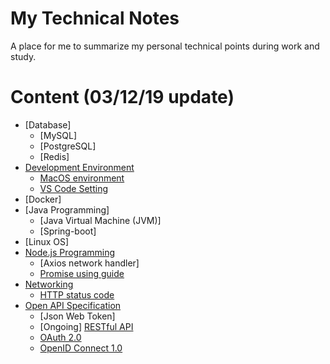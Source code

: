 # My Technical Notes
A place for me to summarize my personal technical points during work and study.

# Content (03/12/19 update)

- [Database]
  - [MySQL]
  - [PostgreSQL]
  - [Redis]
- [Development Environment](https://github.com/KOVERcjm/Technical_Notes/tree/master/Development%20Environment)
  - [MacOS environment](https://github.com/KOVERcjm/Technical_Notes/tree/master/Development%20Environment/MacOS%20environment.md)
  - [VS Code Setting](https://github.com/KOVERcjm/Technical_Notes/tree/master/Development%20Environment/VS%20Code%20Setting.json)
- [Docker]
- [Java Programming]
  - [Java Virtual Machine (JVM)]
  - [Spring-boot]
- [Linux OS]
- [Node.js Programming](https://github.com/KOVERcjm/Technical_Notes/tree/master/Node.js%20Programming)
  - [Axios network handler]
  - [Promise using guide](https://github.com/KOVERcjm/Technical_Notes/blob/master/Node.js%20Programming/Promise%20using%20guide.md)
- [Networking](https://github.com/KOVERcjm/Technical_Notes/tree/master/Networking)
  - [HTTP status code](https://github.com/KOVERcjm/Technical_Notes/blob/master/Networking/HTTP%20status%20code.md)
- [Open API Specification](https://github.com/KOVERcjm/Technical_Notes/tree/master/Open%20API%20Specification)
  - [Json Web Token]
  - [Ongoing] [RESTful API](https://github.com/KOVERcjm/Technical_Notes/blob/master/Open%20API%20Specification/RESTful%20API.md)
  - [OAuth 2.0](https://github.com/KOVERcjm/Technical_Notes/blob/master/Open%20API%20Specification/OAuth%202.0.md)
  - [OpenID Connect 1.0](https://github.com/KOVERcjm/Technical_Notes/blob/master/Open%20API%20Specification/Open%20ID%20Connect%201.0.md)